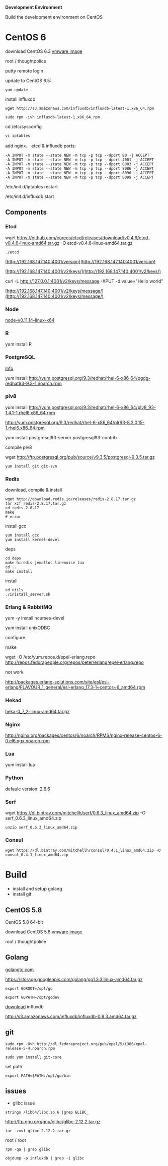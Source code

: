 

**Development Environment**

Build the development environment on CentOS

# CentOS 6

download CentOS 6.3 [vmware image](http://www.thoughtpolice.co.uk/vmware/)

root / thoughtpolice

putty remote login 

update to CentOS 6.5:

`yum update`

install influxdb

`wget http://s3.amazonaws.com/influxdb/influxdb-latest-1.x86_64.rpm`

`sudo rpm -ivh influxdb-latest-1.x86_64.rpm`

cd /etc/sysconfig

`vi iptables`

add nginx， etcd & influxdb ports:

	-A INPUT -m state --state NEW -m tcp -p tcp --dport 80 -j ACCEPT	
	-A INPUT -m state --state NEW -m tcp -p tcp --dport 4001 -j ACCEPT	
	-A INPUT -m state --state NEW -m tcp -p tcp --dport 8083 -j ACCEPT	
	-A INPUT -m state --state NEW -m tcp -p tcp --dport 8086 -j ACCEPT	
	-A INPUT -m state --state NEW -m tcp -p tcp --dport 8090 -j ACCEPT	
	-A INPUT -m state --state NEW -m tcp -p tcp --dport 8099 -j ACCEPT

/etc/init.d/iptables restart

/etc/init.d/influxdb start


## Components


### Etcd

wget https://github.com/coreos/etcd/releases/download/v0.4.6/etcd-v0.4.6-linux-amd64.tar.gz -O etcd-v0.4.6-linux-amd64.tar.gz 

`./etcd`

[http://192.168.147.140:4001/version](http://192.168.147.140:4001/version)

[http://192.168.147.140:4001/v2/keys/](http://192.168.147.140:4001/v2/keys/)

curl -L http://127.0.0.1:4001/v2/keys/message -XPUT -d value="Hello world"

[http://192.168.147.140:4001/v2/keys/message/](http://192.168.147.140:4001/v2/keys/message/)

### Node

[node-v0.11.14-linux-x64](http://nodejs.org/dist/v0.11.14/node-v0.11.14-linux-x64.tar.gz)

### R

yum install R


### PostgreSQL

[Info](http://www.postgresql.org/download/linux/redhat/)

yum install http://yum.postgresql.org/9.3/redhat/rhel-6-x86_64/pgdg-redhat93-9.3-1.noarch.rpm

### plv8

yum install http://yum.postgresql.org/9.3/redhat/rhel-6-x86_64/plv8_93-1.4.1-1.rhel6.x86_64.rpm

http://yum.postgresql.org/9.3/redhat/rhel-6-x86_64/plr93-8.3.0.15-1.rhel6.x86_64.rpm


yum install postgresql93-server postgresql93-contrib

compile plv8

wget http://ftp.postgresql.org/pub/source/v9.3.5/postgresql-9.3.5.tar.gz


`yum install git git-svn`




### Redis

download, compile & install

    wget http://download.redis.io/releases/redis-2.8.17.tar.gz
    tar xzf redis-2.8.17.tar.gz
    cd redis-2.8.17
	make
	# error

install gcc

	yum install gcc	
	yum install kernel-devel

deps
	
	cd deps
	make hiredis jemalloc linenoise lua
	cd ..
	make install

install

	cd utils
	./inistall_server.sh

### Erlang & RabbitMQ

yum -y install ncurses-devel

yum install unixODBC

configure

make



wget -O /etc/yum.repos.d/epel-erlang.repo http://repos.fedorapeople.org/repos/peter/erlang/epel-erlang.repo

not work

http://packages.erlang-solutions.com/site/esl/esl-erlang/FLAVOUR_1_general/esl-erlang_17.3-1~centos~6_amd64.rpm



### Hekad

[heka-0_7_2-linux-amd64.tar.gz](https://github.com/mozilla-services/heka/releases/download/v0.7.2/heka-0_7_2-linux-amd64.tar.gz)

### Nginx

http://nginx.org/packages/centos/6/noarch/RPMS/nginx-release-centos-6-0.el6.ngx.noarch.rpm


### Lua

yum install lua

### Python

defaule version: 2.6.6


### Serf

wget https://dl.bintray.com/mitchellh/serf/0.6.3_linux_amd64.zip -O  serf_0.6.3_linux_amd64.zip

`unzip serf_0.6.3_linux_amd64.zip`

### Consul

`wget https://dl.bintray.com/mitchellh/consul/0.4.1_linux_amd64.zip -O consul_0.4.1_linux_amd64.zip`


# Build

- install and setup golang
- install git



## CentOS 5.8 

CentOS 5.8  64-bit

download CentOS 5.8 [vmware image](http://www.thoughtpolice.co.uk/vmware/)

root / thoughtpolice

## Golang

[golangtc.com](http://www.golangtc.com/download)

https://storage.googleapis.com/golang/go1.3.3.linux-amd64.tar.gz

`export GOROOT=/opt/go`

`export GOPATH=/opt/godev`

 [download](http://influxdb.com/download/) influxdb

http://s3.amazonaws.com/influxdb/influxdb-0.8.3.amd64.tar.gz

## git

`sudo rpm -Uvh http://dl.fedoraproject.org/pub/epel/5/i386/epel-release-5-4.noarch.rpm`

`sudo yum install git-core`

set path

`export PATH=$PATH:/opt/go/bin`




## issues

- glibc issue


`strings /lib64/libc.so.6 |grep GLIBC_`

http://ftp.gnu.org/gnu/glibc/glibc-2.12.2.tar.gz

`tar -zxvf glibc-2.12.2.tar.gz`


root / root


`rpm -qa | grep glibc`

`objdump -p influxdb | grep -i glibc`

